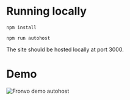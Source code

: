 # Running locally

`npm install`

`npm run autohost`

The site should be hosted locally at port 3000.

# Demo

<img src='https://raw.githubusercontent.com/Fronvo/site/master/.github/assets/demo-run-autohost.svg' alt='Fronvo demo autohost'>
